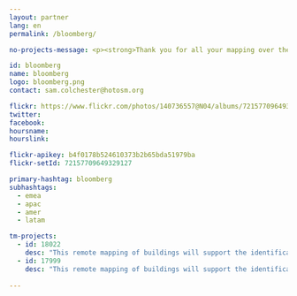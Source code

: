 ```yaml
---
layout: partner
lang: en
permalink: /bloomberg/

no-projects-message: <p><strong>Thank you for all your mapping over the past years on the HOT Tasking Manager!<br> Mappers like you have helped shape how the world’s most vulnerable communities receive critical relief following disasters big and small.</p><br> <p>Please head over to <a href="https://tasks.hotosm.org/partners/bloomberg/stats/mapswipe">Bloombergs's new partnership page</a> to continue your mapping journey using <a href="https://web.mapswipe.org/" target="_blank">MapSwipe4Web</a>.</strong></p>

id: bloomberg
name: bloomberg
logo: bloomberg.png
contact: sam.colchester@hotosm.org

flickr: https://www.flickr.com/photos/140736557@N04/albums/72157709649329127
twitter: 
facebook: 
hoursname:
hourslink:

flickr-apikey: b4f0178b524610373b2b65bda51979ba
flickr-setId: 72157709649329127

primary-hashtag: bloomberg
subhashtags:
  - emea
  - apac
  - amer
  - latam

tm-projects:
  - id: 18022
    desc: "This remote mapping of buildings will support the identification and characterization of settlements, as well as the implementation of planned activities and largely the generation of data for humanitarian activities."
  - id: 17999
    desc: "This remote mapping of buildings will support the identification and characterization of settlements, as well as the implementation of planned activities and largely the generation of data for humanitarian activities."
    
---
```

